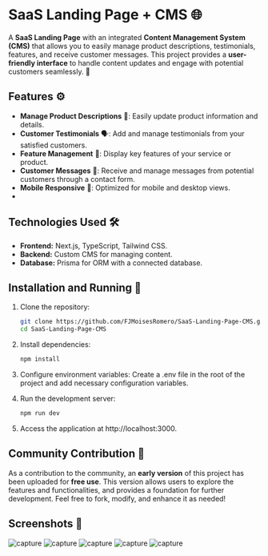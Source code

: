 # SaaS Landing Page + CMS 🌐

A **SaaS Landing Page** with an integrated **Content Management System (CMS)** that allows you to easily manage product descriptions, testimonials, features, and receive customer messages. This project provides a **user-friendly interface** to handle content updates and engage with potential customers seamlessly. 🚀

## Features ⚙️

- **Manage Product Descriptions** 📑: Easily update product information and details.
- **Customer Testimonials** 🗣️: Add and manage testimonials from your satisfied customers.
- **Feature Management** 🌟: Display key features of your service or product.
- **Customer Messages** 💬: Receive and manage messages from potential customers through a contact form.
- **Mobile Responsive** 📱: Optimized for mobile and desktop views.
- 
## Technologies Used 🛠️

- **Frontend:** Next.js, TypeScript, Tailwind CSS.
- **Backend:** Custom CMS for managing content.
- **Database:** Prisma for ORM with a connected database.

## Installation and Running 🚀

1. Clone the repository:
   ```bash
   git clone https://github.com/FJMoisesRomero/SaaS-Landing-Page-CMS.git
   cd SaaS-Landing-Page-CMS
   
2. Install dependencies:
    ```bash
    npm install
    
3. Configure environment variables:
Create a .env file in the root of the project and add necessary configuration variables.

4. Run the development server:
    ```bash
    npm run dev
    
5. Access the application at http://localhost:3000.

## Community Contribution 🤝

As a contribution to the community, an **early version** of this project has been uploaded for **free use**. This version allows users to explore the features and functionalities, and provides a foundation for further development. Feel free to fork, modify, and enhance it as needed!


## Screenshots 📸
![capture](images/overview.jpg)
![capture](images/1.png)
![capture](images/2.png)
![capture](images/3.png)
![capture](images/4.png)


